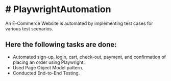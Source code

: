 
# # PlaywrightAutomation  

An E-Commerce Website is automated by implementing test cases for various test scenarios.

## Here the following tasks are done:

- Automated sign-up, login, cart, check-out, payment, and confirmation of placing an order using Playwright.
- Used Page Object Model pattern.
- Conducted End-to-End Testing.


